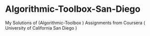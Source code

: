 # Algorithmic-Toolbox-San-Diego
My Solutions of (Algorithmic-Toolbox ) Assignments from Coursera ( University of California San Diego ) 
